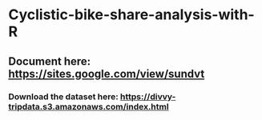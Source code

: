 # Cyclistic-bike-share-analysis-with-R
## Document here: https://sites.google.com/view/sundvt
### Download the dataset here: https://divvy-tripdata.s3.amazonaws.com/index.html

